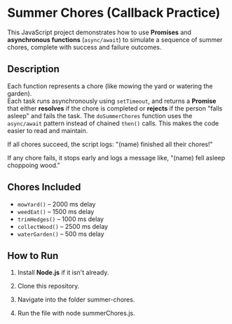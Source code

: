 # Summer Chores (Callback Practice)

This JavaScript project demonstrates how to use **Promises** and **asynchronous functions** (`async/await`) to simulate a sequence of summer chores, complete with success and failure outcomes.

## Description
Each function represents a chore (like mowing the yard or watering the garden).  
Each task runs asynchronously using `setTimeout`, and returns a **Promise** that either **resolves** if the chore is completed or **rejects** if the person "falls asleep" and fails the task.
The `doSummerChores` function uses the `async/await` pattern instead of chained `then()` calls. This makes the code easier to read and maintain.

If all chores succeed, the script logs: "(name) finished all their chores!"

If any chore fails, it stops early and logs a message like, "(name) fell asleep choppoing wood."

## Chores Included
- `mowYard()` – 2000 ms delay  
- `weedEat()` – 1500 ms delay  
- `trimHedges()` – 1000 ms delay  
- `collectWood()` – 2500 ms delay  
- `waterGarden()` – 500 ms delay  

## How to Run
1. Install **Node.js** if it isn't already.

2. Clone this repository.

3. Navigate into the folder summer-chores.

4. Run the file with node summerChores.js.
